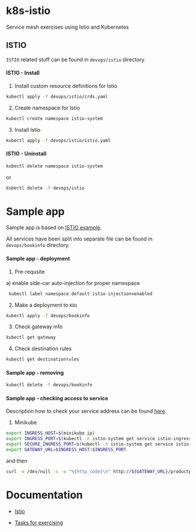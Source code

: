 # k8s-istio

Service mesh exercises using Istio and Kubernetes

## ISTIO

`ISTIO` related stuff can be found in `devops/istio` directory.

#### ISTIO - Install

1) Install custom resource definitions for Istio

```bash
kubectl apply -f devops/istio/crds.yaml
```

2) Create namespace for Istio

```bash
kubectl create namespace istio-system
```

3) Install Istio

```bash
kubectl apply -f devops/istio/istio.yaml
```

#### ISTIO - Uninstall

```bash
kubectl delete namespace istio-system
```

or

```bash
kubectl delete -f devops/istio
```

# Sample app

Sample app is based on [ISTIO example](https://istio.io/docs/examples/bookinfo/).

All services have been split into separate file can be found in `devops/bookinfo` directory.

#### Sample app - deployment

1) Pre-requsite

a) enable side-car auto-injection for proper namespace

```bash
 kubectl label namespace default istio-injection=enabled
```

2) Make a deployment to `K8s`

```bash
kubectl apply -f devops/bookinfo
```

3) Check gateway info

```bash
kubectl get gateway
```

4) Check destination rules

```bash
kubectl get destinationrules
```

#### Sample app - removing

```bash
kubectl delete -f devops/bookinfo
```

#### Sample app - checking access to service

Description how to check your service address can be found [here](https://istio.io/docs/tasks/traffic-management/ingress/#determining-the-ingress-ip-and-ports-when-using-an-external-load-balancer).

1) Minikube

```bash
export INGRESS_HOST=$(minikube ip)
export INGRESS_PORT=$(kubectl -n istio-system get service istio-ingressgateway -o jsonpath='{.spec.ports[?(@.name=="http2")].nodePort}')
export SECURE_INGRESS_PORT=$(kubectl -n istio-system get service istio-ingressgateway -o jsonpath='{.spec.ports[?(@.name=="https")].nodePort}')
export GATEWAY_URL=$INGRESS_HOST:$INGRESS_PORT
```

and then

```bash
curl -o /dev/null -s -w "%{http_code}\n" http://${GATEWAY_URL}/productpage
```

# Documentation

* [Istio](https://istio.io/docs/concepts/what-is-istio/)

* [Tasks for exercising](https://istio.io/docs/tasks/)
